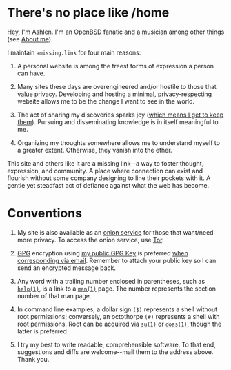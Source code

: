 # There's no place like /home

Hey, I'm Ashlen. I'm an [OpenBSD](https://www.openbsd.org/) fanatic and
a musician among other things (see [About me](/about-me.html)).

I maintain `amissing.link` for four main reasons:

1. A personal website is among the freest forms of expression a person
   can have.

1. Many sites these days are overengineered and/or hostile to those that
   value privacy. Developing and hosting a minimal, privacy-respecting
   website allows me to be the change I want to see in the world.

1. The act of sharing my discoveries sparks joy ([which means I get to
   keep them](https://knowyourmeme.com/memes/does-it-spark-joy)).
   Pursuing and disseminating knowledge is in itself meaningful to me.

1. Organizing my thoughts somewhere allows me to understand myself to a
   greater extent. Otherwise, they vanish into the ether.

This site and others like it are a missing link--a way to foster
thought, expression, and community. A place where connection can exist
and flourish without some company designing to line their pockets with
it. A gentle yet steadfast act of defiance against what the web has
become.

# Conventions

1. My site is also available as an [onion
   service](http://jentyxddh2rf47gd3e43kuebyn2xsv6h72gzh46oe4rxyovvm7xe5ead.onion/)
   for those that want/need more privacy. To access the onion service,
   use [Tor](https://www.torproject.org/).

1. [GPG](https://www.gnupg.org/ "GNU Privacy Guard") encryption using
   [my public GPG Key](pubkeys/eurydice.key) is preferred [when
   corresponding via email](mailto:eurydice@riseup.net
   "eurydice@riseup.net"). Remember to attach your public key so I can
   send an encrypted message back.

1. Any word with a trailing number enclosed in parentheses, such as
   [`help(1)`](https://man.openbsd.org/help), is a link to a
   [`man(1)`](https://man.openbsd.org/man) page. The number represents
   the section number of that man page.

1. In command line examples, a dollar sign `($)` represents a shell
   without root permissions; conversely, an octothorpe `(#)` represents
   a shell with root permissions. Root can be acquired via
   [`su(1)`](https://man.openbsd.org/su) or
   [`doas(1)`](https://man.openbsd.org/doas), though the latter is
   preferred.

1. I try my best to write readable, comprehensible software. To that
   end, suggestions and diffs are welcome--mail them to the address
   above. Thank you.
